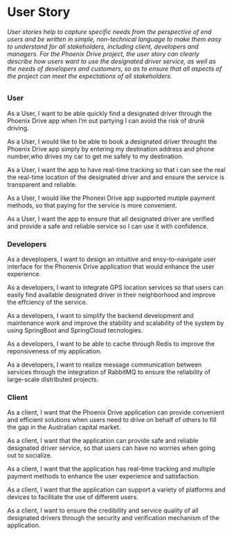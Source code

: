 
# User Story

###### User stories help to capture specific needs from the perspective of end users and be written in simple, non-technical language to make them easy to understand for all stakeholders, including client, developers and managers. For the Phoenix Drive project, the user story can clearly describe how users want to use the designated driver service, as well as the needs of developers and customers, so as to ensure that all aspects of the project can meet the expectations of all stakeholders.


### User

As a User, I want to be able quickly find a designated driver through the Phoenix Drive app when I’m out partying I can avoid the risk of drunk driving.

As a User, I would like to be able to book a designated driver throught the Phoenix Drive app simply by entering my destination address and phone number,who drives my car to get me safely to my destination.

As a User, I want the app to have real-time tracking so that i can see the real the real-time location of the designated driver and and ensure the service is transparent and reliable.

As a User, I would like the Phonexi Drive app supported mutiple payment methods, so that paying for the service is more convenient.

As a User, I want the app to ensure that all designated driver are verified and provide a safe and reliable service so I can use it with confidence.



### Developers

As a deveplopers, I want to design an intuitive and ensy-to-navigate user interface for the Phonenix Drive application that would enhance the user experience.

As a developers, I want to integrate GPS location services so that users can easily find available designated driver in their neighborhood and improve the effciency of the service.

As a developers, I want to simplify the backend development and maintenance work and improve the stability and scalability of the system by using SpringBoot and SpringCloud tecnologies.

As a developers, I want to be able to cache through Redis to  improve the reponsiveness of my application.

As a developers, I want to realize message communication between services through the integration of RabbitMQ to ensure the reliability of large-scale distributed projects.


### Client

As a client, I want that the Phoenix Drive application can provide convenient and efficient solutions when users need to drive on behalf of others to fill the gap in the Australian capital market.

As a client, I want that the application can provide safe and reliable designated driver service, so that users can have no worries when going out to socialize.

As a client, I want that the application has real-time tracking and multiple payment methods to enhance the user experience and satisfaction.

As a client, I want that the application can support a variety of platforms and devices to facilitate the use of different users.

As a client, I want to ensure the credibility and service quality of all designated drivers through the security and verification mechanism of the application.
